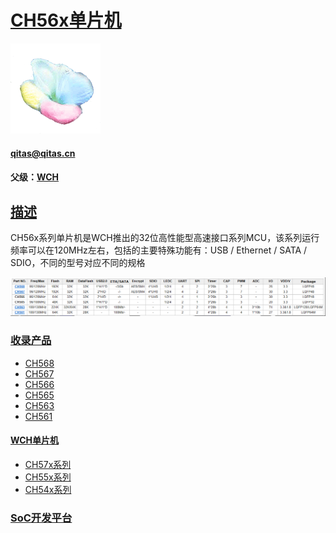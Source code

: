 ﻿# [CH56x单片机](https://github.com/sochub/CH56)
[![sites](SoC/SoC.png)](http://www.qitas.cn) 
####  qitas@qitas.cn
#### 父级：[WCH](https://github.com/sochub/WCH) 

## [描述](https://github.com/sochub/CH56/wiki) 

CH56x系列单片机是WCH推出的32位高性能型高速接口系列MCU，该系列运行频率可以在120MHz左右，包括的主要特殊功能有：USB / Ethernet / SATA / SDIO，不同的型号对应不同的规格

[![sites](SoC/CH56.png)](http://www.wch.cn/products/category/5.html) 

### [收录产品](https://github.com/sochub/CH56)

- [CH568](https://github.com/sochub/CH568) 
- [CH567](https://github.com/sochub/CH567) 
- [CH566](https://github.com/sochub/CH566) 
- [CH565](https://github.com/sochub/CH565) 
- [CH563](https://github.com/sochub/CH563) 
- [CH561](https://github.com/sochub/CH561) 

#### [WCH单片机](https://github.com/sochub/WCH)

- [CH57x系列](https://github.com/sochub/CH57)
- [CH55x系列](https://github.com/sochub/CH55)
- [CH54x系列](https://github.com/sochub/CH54)


###  [SoC开发平台](http://www.qitas.cn)   
